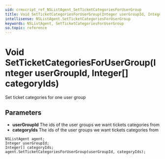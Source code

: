 ```yaml
---
uid: crmscript_ref_NSListAgent_SetTicketCategoriesForUserGroup
title: Void SetTicketCategoriesForUserGroup(Integer userGroupId, Integer[] categoryIds)
intellisense: NSListAgent.SetTicketCategoriesForUserGroup
keywords: NSListAgent, SetTicketCategoriesForUserGroup
so.topic: reference
---
```


# Void SetTicketCategoriesForUserGroup(Integer userGroupId, Integer[] categoryIds)

Set ticket categories for one user group

## Parameters

* **userGroupId** The ids of the user groups we want tickets categories from
* **categoryIds** The ids of the user groups we want tickets categories from

```crmscript
NSListAgent agent;
Integer userGroupId;
Integer[] categoryIds;
agent.SetTicketCategoriesForUserGroup(userGroupId, categoryIds);
```

